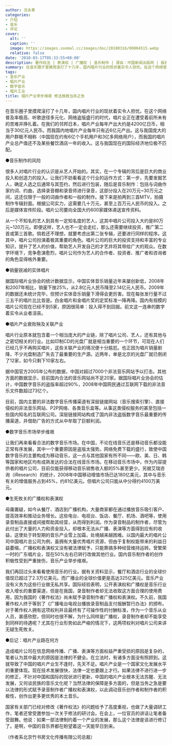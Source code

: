 ```yaml
---
author: 沈永革
categories:
- 介绍
- 音乐
- 评论
cover:
  alt: ''
  caption: ''
  image: https://images.soomal.cc/images/doc/20100316/00004515.webp
  relative: false
date: '2010-03-17T05:33:55+08:00'
description: 著作权法 | 表演权 | 广播权 | 音乐制作 | 源自：中国新闻出版网 | 版权：转载 |  平均/总评分：09.00/18
summary: 在音乐圈子里摸爬滚打了十几年，国内唱片行业的现状着实令人担忧。在这个网络普及率极高、听歌途径多元化、网络盗版盛行的时代，唱片业正在遭受着前所未有的苦难并挣扎着。在我们的邻邦日本，唱片产业每年产出大约是4200亿日币，相当于30亿元人民币。而我国内地唱片产业每年只有近6亿元产出。这与我国庞大的用户群极不相称……
tags:
- 音乐产业
- 唱片产业
- 数字音乐
- 唱片工业
title: 唱片产业举步维艰 修法挽救当务之急
---
```


在音乐圈子里摸爬滚打了十几年，国内唱片行业的现状着实令人担忧。在这个网络普及率极高、听歌途径多元化、网络盗版盛行的时代，唱片业正在遭受着前所未有的苦难并挣扎着。在我们的邻邦日本，唱片产业每年产出大约是4200亿日币，相当于30亿元人民币。而我国内地唱片产业每年只有近6亿元产出。这与我国庞大的用户群极不相称（中国现在约有6亿个手机用户和3亿多网络用户），而我国的唱片产业总产值还不及某些餐饮酒店一年的收入。这与我国现在的国际经济地位极不匹配。

●音乐制作的风险

很多人对唱片行业的认识是从艺人开始的。其实，在一个专辑的背后是巨大的商业投入和创造力的投入。让我们不妨看看这个行业的运作方式：第一步，先要发掘艺人，确定人选之后通常与其签约，然后进行包装，随后是音乐制作：包括与词曲作家约词、约曲，选择录音棚和录音师进行录音，这部分投入在20万元~30万元之间，这还仅限于一般的词曲作者和一般的制作。接下来是拍两到三首MTV，拍摄制作专辑封面。根据公司实力，这需要几十万元，甚至上百万元人民币的投入。之后是媒体宣传阶段。唱片公司要向全国大约600家媒体递送宣传资料。

从一个不知名的艺人到具有一定知名度的艺人，这其中唱片公司投入大约是80万元~120万元。即便这样，艺人也不一定会走红，那么还需要继续投资，推广第二首或第三首歌。倘若还不理想，就要考虑出第二张专辑，还要进行同样的程序。这其中，唱片公司扮演着极其重要的角色。唱片公司的巨大的投资支持和丰富的专业知识，提升了艺人的价值，帮助艺人开发自己的才艺并将其带给广大的观众。在数字环境下，竞争愈演愈烈，唱片公司作为艺人的合作者、投资者、推广者和咨询者的角色显得格外重要。

●销量锐减的实体唱片

据国际唱片业协会的统计数据显示，中国实体音乐销量近年来屡创新低，2008年和2007年相比，销量下挫25%，从2.8亿元人民币降至2.14亿元人民币。2009年的数据还未统计完毕，但预计实体音乐销量下滑得会更厉害。现在每张发行量不过三五千的唱片比比皆是。白金唱片和金唱片奖的定奖标准一降再降。国内有规模的唱片公司现在已经不到5家，原因很简单：投入得不到回报。前文这一连串的数字着实令从业者沮丧。

●唱片产业衰败殃及关联产业

唱片行业原本就包含着一个相当庞大的产业链，除了唱片公司、艺人，还有其他与之密切相关的行业。比如印制CD的光盘厂就是相当重要的一个环节，可现在人们已经几乎不再购买唱片，这些关联产业的境况便十分尴尬。也正因为唱片销量剧降，不少光盘制造厂失去了最重要的生产源。近两年，单是北京的光盘厂就已倒闭了12家，如今只剩下10家左右。

据中国官方2005年公布的数据，中国对超过7000个非法音乐网站予以打击。其他方面的数据显示，目前国内合法的音乐网站尚不足20家。据国际唱片业协会的估计，中国数字音乐的盗版率超过90%，2008年中国网民通过互联网下载的非法音乐文件数超过73亿个。

目前，国内主要的非法数字音乐传播渠道有深层链接网站（音乐搜索引擎）、直接侵权的非法音乐网站、P2P网络、各类音乐盒等。从事这类侵权服务的甚至包括一些国内知名的互联网公司。深层链接网站构成了国内非法盗版数字音乐最重要的传播渠道，并借助广告的方式从中牟取了巨额利润。

●数字音乐市场举步维艰

让我们再来看看合法的数字音乐市场。在中国，不论在线音乐还是移动音乐都没能正常有序发展，其中一个重要原因是盗版太强势。网络免费下载的盛行，致使中国数字音乐的主要构成为移动音乐，这一点与其他国家有所不同――欧、美、日、韩等国家和地区均有成熟发达的合法在线音乐市场。在移动音乐市场中，作为内容提供者的唱片公司，目前仅能获得移动音乐销售收入额的5%甚至更少。另据艾瑞咨询（iResearch）的统计，2008年中国移动增值市场已达180亿美元，其中与音乐有关的增值服务占到45%，约81亿美元。但唱片公司只能从中分得约4100万美元。

●生死攸关的广播权和表演权

毋庸置疑，如今从餐厅、酒店到广播机构，大量商家都在通过播放音乐吸引客户、提高效率和推动业务增长。这些电台、电视台、饭店、餐厅、机场、酒吧等，使用录音制品直接或间接帮助其经营，从而得到利润。作为录音制品的制作者，尽管为此付出了大量的人力和资金投入，却根本无法从广播、表演等方面得到应有的收益，这使处于转型期的音乐产业雪上加霜，处境越来越困难。以国内最大的唱片公司中国唱片总公司为例，虽拥有大量优秀唱片资源，但由于复制权能带来的利益日益萎缩，广播权和表演权又没有被法律赋予，只能靠搞多种经营维持运转。曾繁荣一时的广东唱片业，现在50%左右已转行改做其他行业。国内音乐制作者的创作积极性受到严重挫伤，音乐产业举步维艰。

我们再回过头来看看使用音乐的行业。据有关资料显示，餐厅和酒店行业的全球价值现已超过了2.3万亿美元。而广播业的全球价值更是高达325亿美元。音乐产业没有义务为这些行业做无私共享。国际经验表明，公开表演权和广播权是音乐行业收入增长的重要渠道，但是在我国，录音制作者却无法收取这方面合理的使用费用，因为我国的《著作权法》尚未赋予录音制作者广播权和表演权。不久前，我国著作权人终于等到了《广播电台电视台播放录音制品支付报酬暂行办法》的颁布。对于著作权人拥有这项权利并且最终有了可操作性的付酬标准，作为一个音乐从业人员，甚感欣慰，但同时也很不解，为什么同样是广播权，录音制作者却不能享受到同样的待遇呢？尤其在行业形势如此严峻的情况下，这两项权利对唱片公司来讲无疑生死攸关。

●后记：唱片产业路在何方

造成唱片公司在信息网络传播、广播、表演等方面权益严重受损的原因是复杂的，笔者认为其中最大的原因是法律的不健全。在立法时，有诸多方面没有照顾到。这就导致了中国的唱片产业生不逢时，先天不足。唱片产业是一个国家文化发展水平的重要体现。现在技术发展很快，法律一定也要跟上才行。如果法律不进行进一步的修正，不针对中国和国际的现状进行更新，中国的唱片产业根本无法苏醒、无法发展，又何谈民族的音乐文化呢？当然法律的保障是多方面的，但是当务之急是要以法律的形式赋予录音制作者广播权和表演权，以此调动音乐创作者和制作者的积极性，创作出更多更优秀的本土音乐。

国家有关部门已经对修改《著作权法》的问题给予了高度重视，也做了大量调研工作，笔者还曾受邀参加一次关于修法的研讨会。在会上，一位官员的讲话让笔者备受鼓舞。他说：如果一部法律制约着一个产业的发展，那么这个法律是该进行修订了。是啊，中国的音乐界都在盼望着这一天能早日到来。

（作者系北京竹书房文化传播有限公司总裁）
